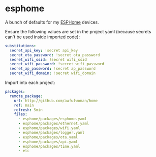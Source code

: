 # esphome

A bunch of defaults for my [ESPHome](https://www.esphome.io/) devices.

Ensure the following values are set in the project yaml (because secrets can't be used inside imported code):

```yaml
substitutions:
  secret_api_key: !secret api_key
  secret_ota_password: !secret ota_password
  secret_wifi_ssid: !secret wifi_ssid
  secret_wifi_password: !secret wifi_password
  secret_ap_password: !secret ap_password
  secret_wifi_domain: !secret wifi_domain
```

Import into each project:

```yaml
packages:
  remote_package:
    url: http://github.com/awfulwoman/home
    ref: main
    refresh: 5min
    files:
      - esphome/packages/esphome.yaml
      - esphome/packages/ethernet.yaml
      - esphome/packages/wifi.yaml
      - esphome/packages/logger.yaml
      - esphome/packages/ota.yaml
      - esphome/packages/api.yaml
      - esphome/packages/time.yaml
      - etc
```
